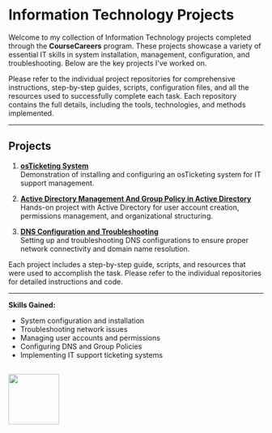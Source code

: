 <!-- There are two hard things in computer science: -->
<!-- 1. Naming things. -->
<!-- 2. Off-by-one errors. -->

# Information Technology Projects

Welcome to my collection of Information Technology projects completed through the **CourseCareers** program. These projects showcase a variety of essential IT skills in system installation, management, configuration, and troubleshooting. Below are the key projects I've worked on.


Please refer to the individual project repositories for comprehensive instructions, step-by-step guides, scripts, configuration files, and all the resources used to successfully complete each task. Each repository contains the full details, including the tools, technologies, and methods implemented.
<!-- Knock Knock! -->
<!-- Who’s there? -->
<!-- A loop! -->
<!-- A loop who? -->
<!-- A loop that never ends... 😱 -->
---
## Projects

1. **[osTicketing System](https://github.com/Andre1876/osTicketing-System)**  
   Demonstration of installing and configuring an osTicketing system for IT support management.

2. **[Active Directory Management And Group Policy in Active Directory](https://github.com/Andre1876/Active-Directory-Management)**  
   Hands-on project with Active Directory for user account creation, permissions management, and organizational structuring.

3. **[DNS Configuration and Troubleshooting](https://github.com/Andre1876/DNS-Configuration-and-Troubleshooting)**  
   Setting up and troubleshooting DNS configurations to ensure proper network connectivity and domain name resolution.

Each project includes a step-by-step guide, scripts, and resources that were used to accomplish the task. Please refer to the individual repositories for detailed instructions and code.
<!-- What do you call a programmer who loves to work outside? -->
<!-- A JavaScript developer! ☀️ -->
---
**Skills Gained:**
- System configuration and installation
- Troubleshooting network issues
- Managing user accounts and permissions
- Configuring DNS and Group Policies
- Implementing IT support ticketing systems


<h2>  <img src='https://raw.githubusercontent.com/ShahriarShafin/ShahriarShafin/main/Assets/handshake.gif' width="100"> </h2>
